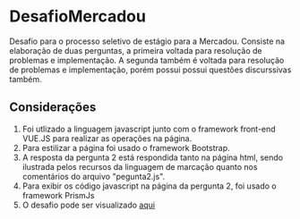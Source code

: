 # DesafioMercadou
Desafio para o processo seletivo de estágio para a Mercadou. Consiste na elaboração de duas perguntas, a primeira voltada para resolução de problemas e implementação.
A segunda também é voltada para resolução de problemas e implementação, porém possui possui questões discurssivas também.

## Considerações
1. Foi utlizado a linguagem javascript junto com o framework front-end VUE.JS para realizar as operações na página.
2. Para estilizar a página foi usado o framework Bootstrap.
3. A resposta da pergunta 2 está respondida tanto na página html, sendo ilustrada pelos recursos da linguagem de marcação quanto nos comentários do arquivo "pegunta2.js".
4.  Para exibir os código javascript na página da pergunta 2, foi usado o framework PrismJs
5. O desafio pode ser visualizado [aqui](https://ggdrn.github.io/DesafioMercadou/)
